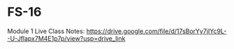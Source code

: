 # FS-16

Module 1 Live Class Notes: https://drive.google.com/file/d/17sBorYy7jIYc9L--U-Jflapx7M4E1p7p/view?usp=drive_link
